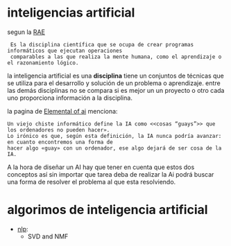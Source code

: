 # inteligencias artificial
segun la [RAE](https://dle.rae.es/inteligencia)

     Es la disciplina científica que se ocupa de crear programas informáticos que ejecutan operaciones 
     comparables a las que realiza la mente humana, como el aprendizaje o el razonamiento lógico.

la inteligencia artificial es una **disciplina**  tiene un conjuntos de técnicas que se utiliza para 
el desarrollo y solución de un problema o aprendizaje. entre las demás disciplinas no se compara si es
mejor un un proyecto o otro cada uno proporciona información a la disciplina. 

la pagina de [Elemental of ai](https://www.elementsofai.com/es?_ga=2.14198391.132550550.1645545035-1800266302.1645545035) menciona: 

    Un viejo chiste informático define la IA como <<cosas “guays”>> que los ordenadores no pueden hacer».
    Lo irónico es que, según esta definición, la IA nunca podría avanzar: en cuanto encontremos una forma de
    hacer algo «guay» con un ordenador, ese algo dejará de ser cosa de la IA. 

A la hora de diseñar un AI hay que tener en cuenta que estos dos conceptos así sin importar que
tarea deba de realizar la Ai  podrá buscar una forma de resolver el problema al que esta resolviendo.

# algorimos de inteligencia artificial

* [nlp]():
    * SVD and NMF
